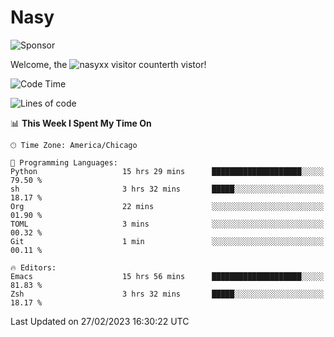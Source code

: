 # Nasy

<!--
<p align="center">
<img height="200" src="https://github-readme-stats.vercel.app/api?username=nasyxx&count_private=true&show_icons=true&theme=dracula&include_all_commits=true"/>
<img height="200" src="https://github-readme-stats.vercel.app/api/top-langs/?username=nasyxx&theme=dracula&hide=html,jupyter+notebook&count_private=true&show_icons=true"/>
</p>

  
----------------
-->

![Sponsor](https://img.shields.io/static/v1.svg?label=Sponsor&message=%E2%9D%A4&logo=GitHub&style=flat&color=pink)
 
Welcome, the ![nasyxx visitor counter](https://count.getloli.com/get/@nasyxx?theme=rule34)th vistor!
 
<!--START_SECTION:waka-->
![Code Time](http://img.shields.io/badge/Code%20Time-3%2C190%20hrs%2036%20mins-blue)

![Lines of code](https://img.shields.io/badge/From%20Hello%20World%20I%27ve%20Written-6.0%20million%20lines%20of%20code-blue)

📊 **This Week I Spent My Time On** 

```text
🕑︎ Time Zone: America/Chicago

💬 Programming Languages: 
Python                   15 hrs 29 mins      ████████████████████░░░░░   79.50 % 
sh                       3 hrs 32 mins       █████░░░░░░░░░░░░░░░░░░░░   18.17 % 
Org                      22 mins             ░░░░░░░░░░░░░░░░░░░░░░░░░   01.90 % 
TOML                     3 mins              ░░░░░░░░░░░░░░░░░░░░░░░░░   00.32 % 
Git                      1 min               ░░░░░░░░░░░░░░░░░░░░░░░░░   00.11 % 

🔥 Editors: 
Emacs                    15 hrs 56 mins      ████████████████████░░░░░   81.83 % 
Zsh                      3 hrs 32 mins       █████░░░░░░░░░░░░░░░░░░░░   18.17 % 
```


 Last Updated on 27/02/2023 16:30:22 UTC
<!--END_SECTION:waka-->

<!-- ![visitors](https://visitor-badge.laobi.icu/badge?page_id=nasyxx.nasyxx) -->
